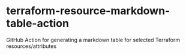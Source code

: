 # terraform-resource-markdown-table-action
GitHub Action for generating a markdown table for selected Terraform resources/attributes
